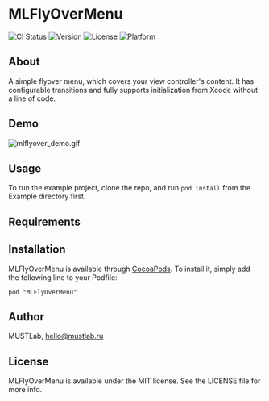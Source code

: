 # MLFlyOverMenu

[![CI Status](http://img.shields.io/travis/MUSTLab/MLFlyOverMenu.svg?style=flat)](https://travis-ci.org/MUSTLab/MLFlyOverMenu)
[![Version](https://img.shields.io/cocoapods/v/MLFlyOverMenu.svg?style=flat)](http://cocoadocs.org/docsets/MLFlyOverMenu)
[![License](https://img.shields.io/cocoapods/l/MLFlyOverMenu.svg?style=flat)](http://cocoadocs.org/docsets/MLFlyOverMenu)
[![Platform](https://img.shields.io/cocoapods/p/MLFlyOverMenu.svg?style=flat)](http://cocoadocs.org/docsets/MLFlyOverMenu)

## About 

A simple flyover menu, which covers your view controller's content. It has configurable transitions and fully supports initialization from Xcode without a line of code.

## Demo
![mlflyover_demo.gif](https://bitbucket.org/repo/orne5A/images/3618477360-mlflyover_demo.gif)

## Usage

To run the example project, clone the repo, and run `pod install` from the Example directory first.

## Requirements

## Installation

MLFlyOverMenu is available through [CocoaPods](http://cocoapods.org). To install
it, simply add the following line to your Podfile:

    pod "MLFlyOverMenu"

## Author

MUSTLab, hello@mustlab.ru

## License

MLFlyOverMenu is available under the MIT license. See the LICENSE file for more info.